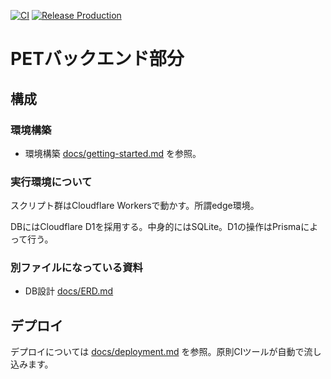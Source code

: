 [![CI](https://github.com/chuo-u-ids-iio/pet-backend/actions/workflows/ci.yaml/badge.svg)](https://github.com/chuo-u-ids-iio/pet-backend/actions/workflows/ci.yaml) [![Release Production](https://github.com/chuo-u-ids-iio/pet-backend/actions/workflows/release-deploy.yaml/badge.svg)](https://github.com/chuo-u-ids-iio/pet-backend/actions/workflows/release-deploy.yaml)


# PETバックエンド部分

## 構成
### 環境構築
- 環境構築 [docs/getting-started.md](docs/getting-started.md) を参照。

### 実行環境について
スクリプト群はCloudflare Workersで動かす。所謂edge環境。

DBにはCloudflare D1を採用する。中身的にはSQLite。D1の操作はPrismaによって行う。

### 別ファイルになっている資料
- DB設計 [docs/ERD.md](docs/ERD.md)

## デプロイ
デプロイについては [docs/deployment.md](docs/deployment.md) を参照。原則CIツールが自動で流し込みます。

